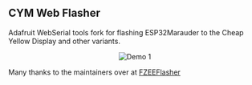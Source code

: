 ## CYM Web Flasher

Adafruit WebSerial tools fork for flashing ESP32Marauder to the Cheap Yellow Display and other variants.

<p align="center">
  <img src="https://github.com/Fr4nkFletcher/Adafruit_WebSerial_ESPTool/blob/main/assets/sc0.png" alt="Demo 1">
</p>

Many thanks to the maintainers over at [FZEEFlasher](https://github.com/FZEEFlasher/fzeeflasher.github.io)
